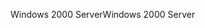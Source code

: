 <span data-ttu-id="806f9-101">Windows 2000 Server</span><span class="sxs-lookup"><span data-stu-id="806f9-101">Windows 2000 Server</span></span>